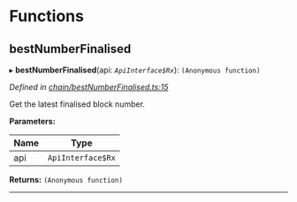 

# Functions

<a id="bestnumberfinalised"></a>

##  bestNumberFinalised

▸ **bestNumberFinalised**(api: *`ApiInterface$Rx`*): `(Anonymous function)`

*Defined in [chain/bestNumberFinalised.ts:15](https://github.com/polkadot-js/api/blob/0e73f22/packages/api-derive/src/chain/bestNumberFinalised.ts#L15)*

Get the latest finalised block number.

**Parameters:**

| Name | Type |
| ------ | ------ |
| api | `ApiInterface$Rx` |

**Returns:** `(Anonymous function)`

___

